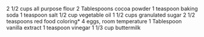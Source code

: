 2 1/2 cups all purpose flour
2 Tablespoons cocoa powder
1 teaspoon baking soda
1 teaspoon salt
1/2 cup vegetable oil
1 1/2 cups granulated sugar
2 1/2 teaspoons red food coloring*
4 eggs, room temperature
1 Tablespoon vanilla extract
1 teaspoon vinegar
1 1/3 cup buttermilk